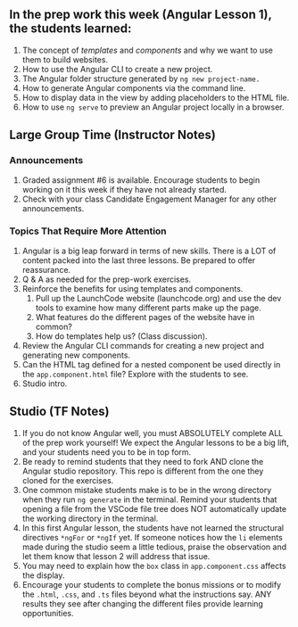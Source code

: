 ## In the prep work this week (Angular Lesson 1), the students learned:

1. The concept of *templates* and *components* and why we want to use them to build websites.
1. How to use the Angular CLI to create a new project.
1. The Angular folder structure generated by ``ng new project-name.``
1. How to generate Angular components via the command line.
1. How to display data in the view by adding placeholders to the HTML file.
1. How to use ``ng serve`` to preview an Angular project locally in a browser.

## Large Group Time (Instructor Notes)

### Announcements

1. Graded assignment #6 is available. Encourage students to begin working on it this week if they have not already started.
1. Check with your class Candidate Engagement Manager for any other announcements.

### Topics That Require More Attention

1. Angular is a big leap forward in terms of new skills. There is a LOT of content packed into the last three lessons. Be prepared to offer reassurance.
1. Q & A as needed for the prep-work exercises.
1. Reinforce the benefits for using templates and components.
    1. Pull up the LaunchCode website (launchcode.org) and use the dev tools to examine how many different parts make up the page.
    1. What features do the different pages of the website have in common?
    1. How do templates help us? (Class discussion).
1. Review the Angular CLI commands for creating a new project and generating new components.
1. Can the HTML tag defined for a nested component be used directly in the ``app.component.html`` file? Explore with the students to see.
1. Studio intro.

## Studio (TF Notes)

1. If you do not know Angular well, you must ABSOLUTELY complete ALL of the prep work yourself! We expect the Angular lessons to be a big lift, and your students need you to be in top form.
1. Be ready to remind students that they need to fork AND clone the Angular studio repository. This repo is different from the one they cloned for the exercises.
1. One common mistake students make is to be in the wrong directory when they run ``ng generate`` in the terminal. Remind your students that opening a file from the VSCode file tree does NOT automatically update the working directory in the terminal.
1. In this first Angular lesson, the students have not learned the structural directives ``*ngFor`` or ``*ngIf`` yet. If someone notices how the ``li`` elements made during the studio seem a little tedious, praise the observation and let them know that lesson 2 will address that issue.
1. You may need to explain how the ``box`` class in ``app.component.css`` affects the display.
1. Encourage your students to complete the bonus missions or to modify the ``.html``, ``.css``, and ``.ts`` files beyond what the instructions say. ANY results they see after changing the different files provide learning opportunities.

